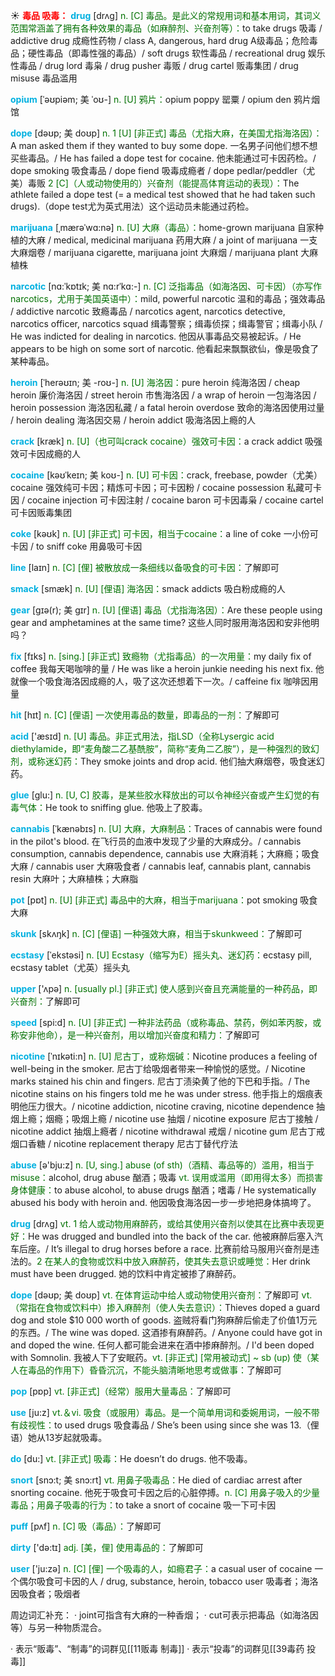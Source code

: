 ☀ <font color="red">**毒品 吸毒：**</font>
<font color="sky blue">**drug**</font> [drʌɡ] 
<font color="rgb(227, 108, 9)">n. [C] 毒品。是此义的常规用词和基本用词，其词义范围常涵盖了拥有各种效果的毒品（如麻醉剂、兴奋剂等）：</font>to take drugs 吸毒 / addictive drug 成瘾性药物 / class A, dangerous, hard drug A级毒品；危险毒品；硬性毒品（即毒性强的毒品）/ soft drugs 软性毒品 / recreational drug 娱乐性毒品 / drug lord 毒枭 / drug pusher 毒贩 / drug cartel 贩毒集团 / drug misuse 毒品滥用
                                 
<font color="sky blue">**opium**</font> [ˈəʊpiəm; 美 ˈoʊ-]
<font color="rgb(227, 108, 9)">n. [U] 鸦片：</font>opium poppy 罂粟 / opium den 鸦片烟馆

<font color="sky blue">**dope**</font> [dəʊp; 美 doʊp]
<font color="rgb(227, 108, 9)">n. 1 [U] [非正式] 毒品（尤指大麻，在美国尤指海洛因）：</font>A man asked them if they wanted to buy some dope. 一名男子问他们想不想买些毒品。/ He has failed a dope test for cocaine. 他未能通过可卡因药检。/ dope smoking 吸食毒品 / dope fiend 吸毒成瘾者 / dope pedlar/peddler（尤美）毒贩 <font color="rgb(227, 108, 9)">2 [C]（人或动物使用的）兴奋剂（能提高体育运动的表现）：</font>The athlete failed a dope test (= a medical test showed that he had taken such drugs).（dope test尤为英式用法）这个运动员未能通过药检。
           
<font color="sky blue">**marijuana**</font> [ˌmærəˈwɑ:nə]
<font color="rgb(227, 108, 9)">n. [U] 大麻（毒品）：</font>home-grown marijuana 自家种植的大麻 / medical, medicinal marijuana 药用大麻 / a joint of marijuana 一支大麻烟卷 / marijuana cigarette, marijuana joint 大麻烟 / marijuana plant 大麻植株

<font color="sky blue">**narcotic**</font> [nɑ:ˈkɒtɪk; 美 nɑ:rˈkɑ:-]
<font color="rgb(227, 108, 9)">n. [C] 泛指毒品（如海洛因、可卡因）（亦写作narcotics，尤用于美国英语中）：</font>mild, powerful narcotic 温和的毒品；强效毒品 / addictive narcotic 致瘾毒品 / narcotics agent, narcotics detective, narcotics officer, narcotics squad 缉毒警察；缉毒侦探；缉毒警官；缉毒小队 / He was indicted for dealing in narcotics. 他因从事毒品交易被起诉。/ He appears to be high on some sort of narcotic. 他看起来飘飘欲仙，像是吸食了某种毒品。
             
<font color="sky blue">**heroin**</font> [ˈherəʊɪn; 美 -roʊ-]
<font color="rgb(227, 108, 9)">n. [U] 海洛因：</font>pure heroin 纯海洛因 / cheap heroin 廉价海洛因 / street heroin 市售海洛因 / a wrap of heroin 一包海洛因 / heroin possession 海洛因私藏 / a fatal heroin overdose 致命的海洛因使用过量 / heroin dealing 海洛因交易 / heroin addict 吸海洛因上瘾的人

<font color="sky blue">**crack**</font> [kræk]
<font color="rgb(227, 108, 9)">n. [U]（也可叫crack cocaine）强效可卡因：</font>a crack addict 吸强效可卡因成瘾的人
         
<font color="sky blue">**cocaine**</font> [kəʊˈkeɪn; 美 koʊ-]
<font color="rgb(227, 108, 9)">n. [U] 可卡因：</font>crack, freebase, powder（尤美）cocaine 强效纯可卡因；精炼可卡因；可卡因粉 / cocaine possession 私藏可卡因 / cocaine injection 可卡因注射 / cocaine baron 可卡因毒枭 / cocaine cartel 可卡因贩毒集团        
           
<font color="sky blue">**coke**</font> [kəʊk] 
<font color="rgb(227, 108, 9)">n. [U] [非正式] 可卡因，相当于cocaine：</font>a line of coke 一小份可卡因 / to sniff coke 用鼻吸可卡因

<font color="sky blue">**line**</font> [laɪn] 
<font color="rgb(227, 108, 9)">n. [C] [俚] 被散放成一条细线以备吸食的可卡因：</font>了解即可

<font color="sky blue">**smack**</font> [smæk]
<font color="rgb(227, 108, 9)">n. [U] [俚语] 海洛因：</font>smack addicts 吸白粉成瘾的人
            
<font color="sky blue">**gear**</font> [gɪə(r); 美 gɪr]
<font color="rgb(227, 108, 9)">n. [U] [俚语] 毒品（尤指海洛因）：</font>Are these people using gear and amphetamines at the same time? 这些人同时服用海洛因和安非他明吗？
 
<font color="sky blue">**fix**</font> [fɪks] 
<font color="rgb(227, 108, 9)">n. [sing.] [非正式] 致瘾物（尤指毒品）的一次用量：</font>my daily fix of coffee 我每天喝咖啡的量 / He was like a heroin junkie needing his next fix. 他就像一个吸食海洛因成瘾的人，吸了这次还想着下一次。/ caffeine fix 咖啡因用量

<font color="sky blue">**hit**</font> [hɪt] 
<font color="rgb(227, 108, 9)">n. [C] [俚语] 一次使用毒品的数量，即毒品的一剂：</font>了解即可

<font color="sky blue">**acid**</font> ['æsɪd] 
<font color="rgb(227, 108, 9)">n. [U] 毒品。非正式用法，指LSD（全称Lysergic acid diethylamide，即“麦角酸二乙基酰胺”，简称“麦角二乙胺”），是一种强烈的致幻剂，或称迷幻药：</font>They smoke joints and drop acid. 他们抽大麻烟卷，吸食迷幻药。

<font color="sky blue">**glue**</font> [ɡlu:] 
<font color="rgb(227, 108, 9)">n. [U, C] 胶毒，是某些胶水释放出的可以令神经兴奋或产生幻觉的有毒气体：</font>He took to sniffing glue. 他吸上了胶毒。

<font color="sky blue">**cannabis**</font> [ˈkænəbɪs]
<font color="rgb(227, 108, 9)">n. [U] 大麻，大麻制品：</font>Traces of cannabis were found in the pilot's blood. 在飞行员的血液中发现了少量的大麻成分。/ cannabis consumption, cannabis dependence, cannabis use 大麻消耗；大麻瘾；吸食大麻 / cannabis user 大麻吸食者 / cannabis leaf, cannabis plant, cannabis resin 大麻叶；大麻植株；大麻脂

<font color="sky blue">**pot**</font> [pɒt] 
<font color="rgb(227, 108, 9)">n. [U] [非正式] 毒品中的大麻，相当于marijuana：</font>pot smoking 吸食大麻
           
<font color="sky blue">**skunk**</font> [skʌŋk]
<font color="rgb(227, 108, 9)">n. [C] [俚语] 一种强效大麻，相当于skunkweed：</font>了解即可
           
<font color="sky blue">**ecstasy**</font> [ˈekstəsi]
<font color="rgb(227, 108, 9)">n. [U] Ecstasy（缩写为E）摇头丸、迷幻药：</font>ecstasy pill, ecstasy tablet（尤英）摇头丸

<font color="sky blue">**upper**</font> ['ʌpə] 
<font color="rgb(227, 108, 9)">n. [usually pl.] [非正式] 使人感到兴奋且充满能量的一种药品，即兴奋剂：</font>了解即可

<font color="sky blue">**speed**</font> [spi:d] 
<font color="rgb(227, 108, 9)">n. [U] [非正式] 一种非法药品（或称毒品、禁药，例如苯丙胺，或称安非他命），是一种兴奋剂，用以增加兴奋度和精力：</font>了解即可
           
<font color="sky blue">**nicotine**</font> [ˈnɪkəti:n]
<font color="rgb(227, 108, 9)">n. [U] 尼古丁，或称烟碱：</font>Nicotine produces a feeling of well-being in the smoker. 尼古丁给吸烟者带来一种愉悦的感觉。/ Nicotine marks stained his chin and fingers. 尼古丁渍染黄了他的下巴和手指。/ The nicotine stains on his fingers told me he was under stress. 他手指上的烟痕表明他压力很大。/ nicotine addiction, nicotine craving, nicotine dependence 抽烟上瘾；烟瘾；吸烟上瘾 / nicotine use 抽烟 / nicotine exposure 尼古丁接触 / nicotine addict 抽烟上瘾者 / nicotine withdrawal 戒烟 / nicotine gum 尼古丁戒烟口香糖 / nicotine replacement therapy 尼古丁替代疗法

<font color="sky blue">**abuse**</font> [ə'bju:z] 
<font color="rgb(227, 108, 9)">n. [U, sing.] abuse (of sth)（酒精、毒品等的）滥用，相当于misuse：</font>alcohol, drug abuse 酗酒；吸毒 <font color="rgb(227, 108, 9)">vt. 误用或滥用（即用得太多）而损害身体健康：</font>to abuse alcohol, to abuse drugs 酗酒；嗜毒 / He systematically abused his body with heroin and. 他因吸食海洛因一步一步地把身体搞垮了。

<font color="sky blue">**drug**</font> [drʌɡ] 
<font color="rgb(227, 108, 9)">vt. 1 给人或动物用麻醉药，或给其使用兴奋剂以使其在比赛中表现更好：</font>He was drugged and bundled into the back of the car. 他被麻醉后塞入汽车后座。/ It’s illegal to drug horses before a race. 比赛前给马服用兴奋剂是违法的。<font color="rgb(227, 108, 9)">2 在某人的食物或饮料中放入麻醉药，使其失去意识或睡觉：</font>Her drink must have been drugged. 她的饮料中肯定被掺了麻醉药。
           
<font color="sky blue">**dope**</font> [dəʊp; 美 doʊp]
<font color="rgb(227, 108, 9)">vt. 在体育运动中给人或动物使用兴奋剂：</font>了解即可 <font color="rgb(227, 108, 9)">vt.（常指在食物或饮料中）掺入麻醉剂（使人失去意识）：</font>Thieves doped a guard dog and stole $10 000 worth of goods. 盗贼将看门狗麻醉后偷走了价值1万元的东西。/ The wine was doped. 这酒掺有麻醉药。/ Anyone could have got in and doped the wine. 任何人都可能会进来在酒中掺麻醉剂。/ I'd been doped with Somnolin. 我被人下了安眠药。<font color="rgb(227, 108, 9)">vt. [非正式] [常用被动式] ~ sb (up) 使（某人在毒品的作用下）昏昏沉沉，不能头脑清晰地思考或做事：</font>了解即可

<font color="sky blue">**pop**</font> [pɒp] 
<font color="rgb(227, 108, 9)">vt. [非正式]（经常）服用大量毒品：</font>了解即可

<font color="sky blue">**use**</font> [ju:z] 
<font color="rgb(227, 108, 9)">vt.＆vi. 吸食（或服用）毒品。是一个简单用词和委婉用词，一般不带有歧视性：</font>to used drugs 吸食毒品 / She’s been using since she was 13.（俚语）她从13岁起就吸毒。

<font color="sky blue">**do**</font> [du:] 
<font color="rgb(227, 108, 9)">vt. [非正式] 吸毒：</font>He doesn’t do drugs. 他不吸毒。
           
<font color="sky blue">**snort**</font> [snɔ:t; 美 snɔ:rt]
<font color="rgb(227, 108, 9)">vt. 用鼻子吸毒品：</font>He died of cardiac arrest after snorting cocaine. 他死于吸食可卡因之后的心脏停搏。<font color="rgb(227, 108, 9)">n. [C] 用鼻子吸入的少量毒品；用鼻子吸毒的行为：</font>to take a snort of cocaine 吸一下可卡因
           
<font color="sky blue">**puff**</font> [pʌf]
<font color="rgb(227, 108, 9)">n. [C] 吸（毒品）：</font>了解即可

<font color="sky blue">**dirty**</font> ['də:tɪ] 
<font color="rgb(227, 108, 9)">adj. [美，俚] 使用毒品的：</font>了解即可
 
<font color="sky blue">**user**</font> ['ju:zə] 
<font color="rgb(227, 108, 9)">n. [C] [俚] 一个吸毒的人，如瘾君子：</font>a casual user of cocaine 一个偶尔吸食可卡因的人 / drug, substance, heroin, tobacco user 吸毒者；海洛因吸食者；吸烟者

周边词汇补充：
· joint可指含有大麻的一种香烟；
· cut可表示把毒品（如海洛因等）与另一种物质混合。

· 表示“贩毒”、“制毒”的词群见[[11贩毒 制毒]]
· 表示“投毒”的词群见[[39毒药 投毒]]